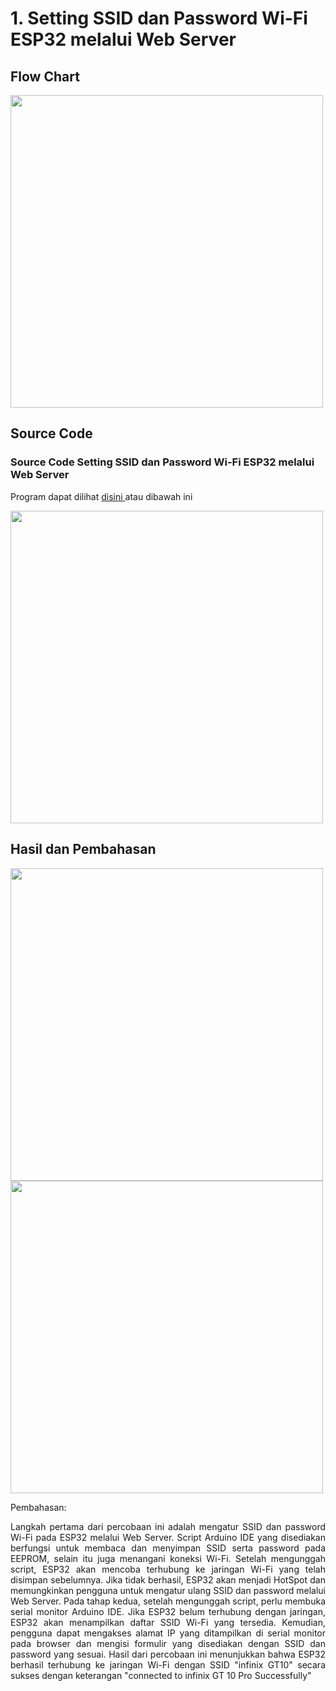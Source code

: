# 1. Setting SSID dan Password Wi-Fi ESP32 melalui Web Server

## Flow Chart

<img src="https://github.com/claraanggreini/sistem-embedded/assets/150989360/6ac11528-263c-4209-ac74-5e1cb9fc3509" width="500">

## Source Code
### Source Code Setting SSID dan Password Wi-Fi ESP32 melalui Web Server

Program dapat dilihat <a href="https://github.com/claraanggreini/sistem-embedded/blob/master/JOB%204/JOB%204A/JOB4_A/JOB4_A.ino"> disini </a> atau dibawah ini

<img src="https://github.com/claraanggreini/sistem-embedded/assets/150989360/97c137aa-6da6-456d-96c6-b2bc1fea5b69" width="500">


## Hasil dan Pembahasan
<img src="https://github.com/claraanggreini/sistem-embedded/assets/150989360/4d627f1c-bdcd-420a-9a5d-1b86a91cbb15" width="500">

<img src="https://github.com/claraanggreini/sistem-embedded/assets/150989360/a1d84a90-e48e-4361-9f82-09f4a91edd9d" width="500">

Pembahasan:<br> 

<p align="justify">Langkah pertama dari percobaan ini adalah mengatur SSID dan password Wi-Fi pada ESP32 melalui Web Server. Script Arduino IDE yang disediakan berfungsi untuk membaca dan menyimpan SSID serta password pada EEPROM, selain itu juga menangani koneksi Wi-Fi. Setelah mengunggah script, ESP32 akan mencoba terhubung ke jaringan Wi-Fi yang telah disimpan sebelumnya. Jika tidak berhasil, ESP32 akan menjadi HotSpot dan memungkinkan pengguna untuk mengatur ulang SSID dan password melalui Web Server. Pada tahap kedua, setelah mengunggah script, perlu membuka serial monitor Arduino IDE. Jika ESP32 belum terhubung dengan jaringan, ESP32 akan menampilkan daftar SSID Wi-Fi yang tersedia. Kemudian, pengguna dapat mengakses alamat IP yang ditampilkan di serial monitor pada browser dan mengisi formulir yang disediakan dengan SSID dan password yang sesuai. Hasil dari percobaan ini menunjukkan bahwa ESP32 berhasil terhubung ke jaringan Wi-Fi dengan SSID "infinix GT10" secara sukses dengan keterangan "connected to infinix GT 10 Pro Successfully" <br>
